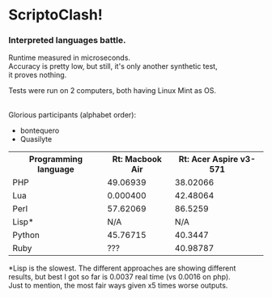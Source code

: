 <h1>ScriptoClash!</h1>
<h3>Interpreted languages battle.</h3>

Runtime measured in microseconds.<br>
Accuracy is pretty low, but still, it's only another synthetic test,<br>
it proves nothing.<br>

Tests were run on 2 computers, both having Linux Mint as OS.<br>
<br>

Glorious participants (alphabet order):
* bontequero
* Quasilyte

<table>
  <tr>
    <th>Programming language</th>
    <th>Rt: Macbook Air</th>
    <th>Rt: Acer Aspire v3-571</th>
  </tr>

  <tr>
    <td>PHP</td>
    <td>49.06939</td>
    <td>38.02066</td>
  </tr>

  <tr>
    <td>Lua</td>
    <td>0.000400</td>
    <td>42.48064</td>
  </tr>

  <tr>
    <td>Perl</td>
    <td>57.62069</td>
    <td>86.5259</td>
  </tr>

  <tr>
    <td>Lisp*</td>
    <td>N/A</td>
    <td>N/A</td>
  </tr>

  <tr>
    <td>Python</td>
    <td>45.76715</td>
    <td>40.3447</td>
  </tr>

  <tr>
    <td>Ruby</td>
    <td>???</td>
    <td>40.98787</td>
  </tr>

</table>

*Lisp is the slowest. The different approaches are showing different<br>
results, but best I got so far is 0.0037 real time (vs 0.0016 on php).<br>
Just to mention, the most fair ways given x5 times worse outputs.<br>
